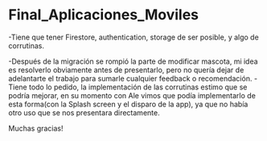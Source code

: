 # Final_Aplicaciones_Moviles

-Tiene que tener Firestore, authentication, storage de ser posible, y algo de corrutinas.

-Después de la migración se rompió la parte de modificar mascota, mi idea es resolverlo obviamente antes de presentarlo, pero no quería dejar de adelantarte el trabajo para sumarle cualquier feedback o recomendación. 
-Tiene todo lo pedido, la implementación de las corrutinas estimo que se podría mejorar, en su momento con Ale vimos que podía implementarlo de esta forma(con la Splash screen y el disparo de la app), ya que no había otro uso que se nos presentara directamente.


Muchas gracias!
